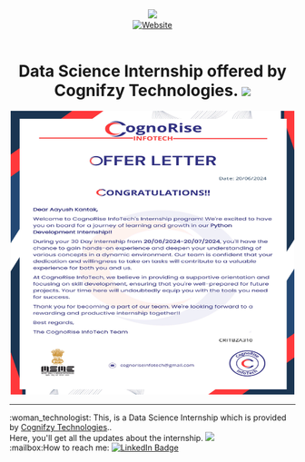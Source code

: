 <div id="header" align="center">
  <a href="https://cognifyz.com/">
    <img src="https://github.com/user-attachments/assets/67b12435-a52f-46c5-98a7-40d2a5026f3f" width="100"/>
  </a><br>
    <a href="https://www.linkedin.com/posts/aayush-kantak_skillsbuild-elearning-entrylevelpositions-activity-7208417643400224769-xE3j?utm_source=share&utm_medium=member_android">
      <img src="https://img.shields.io/badge/Blog-blue?logo=dependabot" alt="Website"/>
  </a><br>
        <img src="https://komarev.com/ghpvc/?username=aysh01&style=flat-square&color=blue" alt=""/>
<h1>
   Data Science Internship offered by Cognifzy Technologies. 
  <img src="https://media.giphy.com/media/hvRJCLFzcasrR4ia7z/giphy.gif" width="30px"/>
</h1>
    <div align="center">
  <img src="https://github.com/aysh01/CognoRise-InfoTech/blob/main/Python_Development_Internship/661298233062300.jpg" width="500" height="500"/><br>
      <hr>
      <div align="left">
:woman_technologist: This, is a Data Science Internship which is provided by <a href="https://in.linkedin.com/company/cognoriseinfotech">Cognifzy Technologies</a>..<br>
      Here, you'll get all the updates about the internship. <img src="https://media.giphy.com/media/WUlplcMpOCEmTGBtBW/giphy.gif" width="30"><br>
:mailbox:How to reach me: <a href="https://www.linkedin.com/in/aayush-kantak">
    <img src="https://img.shields.io/badge/LinkedIn-blue?style=for-the-badge&logo=linkedin&logoColor=white" alt="LinkedIn Badge"/>
  </a><br>
      </div>
</div>
</div>
